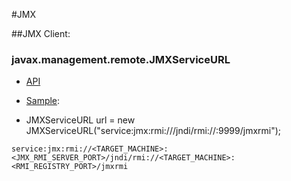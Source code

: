 #JMX

##JMX Client:

### javax.management.remote.JMXServiceURL 
  
  - [API](https://docs.oracle.com/javase/7/docs/api/javax/management/remote/JMXServiceURL.html)
  
  - [Sample](https://stackoverflow.com/questions/2768087/explain-jmx-url): 

  - JMXServiceURL url = new JMXServiceURL("service:jmx:rmi:///jndi/rmi://:9999/jmxrmi");

```
service:jmx:rmi://<TARGET_MACHINE>:<JMX_RMI_SERVER_PORT>/jndi/rmi://<TARGET_MACHINE>:<RMI_REGISTRY_PORT>/jmxrmi
```


